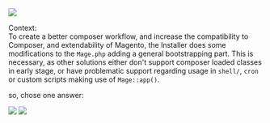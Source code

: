 

<img src="https://pbs.twimg.com/media/B2GSAWeIAAEJPfT.png" itemprop="image">
 
 
Context:  
To create a better composer workflow, and increase the compatibility to Composer, and extendability of Magento,
the Installer does some modifications to the `Mage.php` adding a general bootstrapping part.
This is necessary, as other solutions either don't support composer loaded classes in early stage, or have
problematic support regarding usage in `shell/`, `cron` or custom scripts making use of `Mage::app()`.

so, chose one answer:

<img src="http://makeameme.org/media/created/oh-yes-a.jpg" itemprop="image">  
  
<img src="http://www.troll.me/images/victory-baby/oh-yes-i-did-and-i-will-continue-to-do-so.jpg" itemprop="image">




